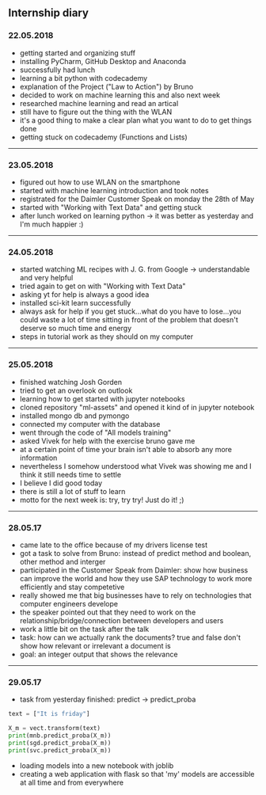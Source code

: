 ## Internship diary
### 22.05.2018
* getting started and organizing stuff
* installing PyCharm, GitHub Desktop and Anaconda
* successfully had lunch 
* learning a bit python with codecademy
* explanation of the Project ("Law to Action") by Bruno
* decided to work on machine learning this and also next week
* researched machine learning and read an artical
* still have to figure out the thing with the WLAN
* it's a good thing to make a clear plan what you want to do to get things done
* getting stuck on codecademy (Functions and Lists)
--------------------------------------------------------------------------------------------------------------------
### 23.05.2018
* figured out how to use WLAN on the smartphone
* started with machine learning introduction and took notes
* registrated for the Daimler Customer Speak on monday the 28th of May
* started with "Working with Text Data" and getting stuck
* after lunch worked on learning python -> it was better as yesterday and I'm much happier :)
--------------------------------------------------------------------------------------------------------------------
### 24.05.2018
* started watching ML recipes with J. G. from Google -> understandable and very helpful
* tried again to get on with "Working with Text Data"
* asking yt for help is always a good idea
* installed sci-kit learn successfully
* always ask for help if you get stuck...what do you have to lose...you could waste a lot of time sitting in front of the problem that doesn't deserve so much time and energy
* steps in tutorial work as they should on my computer
--------------------------------------------------------------------------------------------------------------------
### 25.05.2018
* finished watching Josh Gorden
* tried to get an overlook on outlook
* learning how to get started with jupyter notebooks
* cloned repository "ml-assets" and opened it kind of in jupyter notebook
* installed mongo db and pymongo
* connected my computer with the database 
* went through the code of "All models training"
* asked Vivek for help with the exercise bruno gave me
* at a certain point of time your brain isn't able to absorb any more information
* nevertheless I somehow understood what Vivek was showing me and I think it still needs time to settle
* I believe I did good today
* there is still a lot of stuff to learn
* motto for the next week is: try, try try! Just do it! ;)
--------------------------------------------------------------------------------------------------------------------
### 28.05.17
* came late to the office because of my drivers license test 
* got a task to solve from Bruno: instead of predict method and boolean, other method and interger
* participated in the Customer Speak from Daimler: show how business can improve the world and how they use SAP technology to work more efficiently and stay competetive 
* really showed me that big businesses have to rely on technologies that computer engineers develope
* the speaker pointed out that they need to work on the relationship/bridge/connection between developers and users
* work a little bit on the task after the talk
* task: how can we actually rank the documents? true and false don't show how relevant or irrelevant a document is
* goal: an integer output that shows the relevance
--------------------------------------------------------------------------------------------------------------------
### 29.05.17
* task from yesterday finished: predict -> predict_proba
```python
text = ["It is friday"]

X_m = vect.transform(text)
print(mnb.predict_proba(X_m))
print(sgd.predict_proba(X_m))
print(svc.predict_proba(X_m))
```
* loading models into a new notebook with joblib
* creating a web application with flask so that 'my' models are accessible at all time and from everywhere
